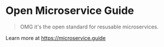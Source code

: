 # Open Microservice Guide

> OMG it's the open standard for resusable microservices.

Learn more at https://microservice.guide
